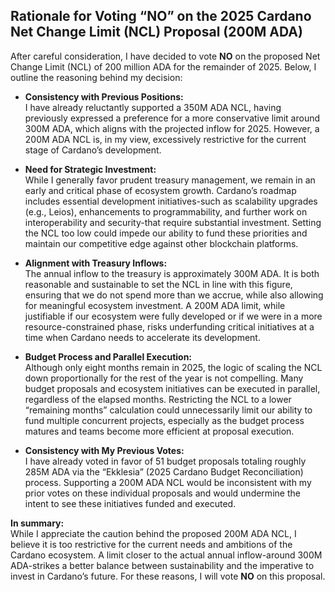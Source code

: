 ## Rationale for Voting “NO” on the 2025 Cardano Net Change Limit (NCL) Proposal (200M ADA)

After careful consideration, I have decided to vote **NO** on the proposed Net Change Limit (NCL) of 200 million ADA for the remainder of 2025. Below, I outline the reasoning behind my decision:

- **Consistency with Previous Positions:**  
  I have already reluctantly supported a 350M ADA NCL, having previously expressed a preference for a more conservative limit around 300M ADA, which aligns with the projected inflow for 2025. However, a 200M ADA NCL is, in my view, excessively restrictive for the current stage of Cardano’s development.

- **Need for Strategic Investment:**  
  While I generally favor prudent treasury management, we remain in an early and critical phase of ecosystem growth. Cardano’s roadmap includes essential development initiatives-such as scalability upgrades (e.g., Leios), enhancements to programmability, and further work on interoperability and security-that require substantial investment. Setting the NCL too low could impede our ability to fund these priorities and maintain our competitive edge against other blockchain platforms.

- **Alignment with Treasury Inflows:**  
  The annual inflow to the treasury is approximately 300M ADA. It is both reasonable and sustainable to set the NCL in line with this figure, ensuring that we do not spend more than we accrue, while also allowing for meaningful ecosystem investment. A 200M ADA limit, while justifiable if our ecosystem were fully developed or if we were in a more resource-constrained phase, risks underfunding critical initiatives at a time when Cardano needs to accelerate its development.

- **Budget Process and Parallel Execution:**  
  Although only eight months remain in 2025, the logic of scaling the NCL down proportionally for the rest of the year is not compelling. Many budget proposals and ecosystem initiatives can be executed in parallel, regardless of the elapsed months. Restricting the NCL to a lower “remaining months” calculation could unnecessarily limit our ability to fund multiple concurrent projects, especially as the budget process matures and teams become more efficient at proposal execution.

- **Consistency with My Previous Votes:**  
  I have already voted in favor of 51 budget proposals totaling roughly 285M ADA via the “Ekklesia” (2025 Cardano Budget Reconciliation) process. Supporting a 200M ADA NCL would be inconsistent with my prior votes on these individual proposals and would undermine the intent to see these initiatives funded and executed.


**In summary:**  
While I appreciate the caution behind the proposed 200M ADA NCL, I believe it is too restrictive for the current needs and ambitions of the Cardano ecosystem. A limit closer to the actual annual inflow-around 300M ADA-strikes a better balance between sustainability and the imperative to invest in Cardano’s future. For these reasons, I will vote **NO** on this proposal.

